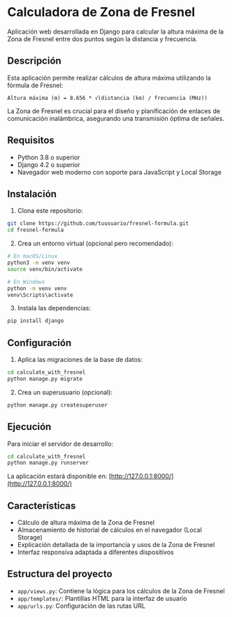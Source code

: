 # Calculadora de Zona de Fresnel

Aplicación web desarrollada en Django para calcular la altura máxima de la Zona de Fresnel entre dos puntos según la distancia y frecuencia.

## Descripción

Esta aplicación permite realizar cálculos de altura máxima utilizando la fórmula de Fresnel: 
```
Altura máxima (m) = 8.656 * √(distancia (km) / frecuencia (MHz))
```

La Zona de Fresnel es crucial para el diseño y planificación de enlaces de comunicación inalámbrica, asegurando una transmisión óptima de señales.

## Requisitos

- Python 3.8 o superior
- Django 4.2 o superior
- Navegador web moderno con soporte para JavaScript y Local Storage

## Instalación

1. Clona este repositorio:
```bash
git clone https://github.com/tuusuario/fresnel-formula.git
cd fresnel-formula
```

2. Crea un entorno virtual (opcional pero recomendado):
```bash
# En macOS/Linux
python3 -m venv venv
source venv/bin/activate

# En Windows
python -m venv venv
venv\Scripts\activate
```

3. Instala las dependencias:
```bash
pip install django
```

## Configuración

1. Aplica las migraciones de la base de datos:
```bash
cd calculate_with_fresnel
python manage.py migrate
```

2. Crea un superusuario (opcional):
```bash
python manage.py createsuperuser
```

## Ejecución

Para iniciar el servidor de desarrollo:

```bash
cd calculate_with_fresnel
python manage.py runserver
```

La aplicación estará disponible en: [http://127.0.0.1:8000/](http://127.0.0.1:8000/)

## Características

- Cálculo de altura máxima de la Zona de Fresnel
- Almacenamiento de historial de cálculos en el navegador (Local Storage)
- Explicación detallada de la importancia y usos de la Zona de Fresnel
- Interfaz responsiva adaptada a diferentes dispositivos

## Estructura del proyecto

- `app/views.py`: Contiene la lógica para los cálculos de la Zona de Fresnel
- `app/templates/`: Plantillas HTML para la interfaz de usuario
- `app/urls.py`: Configuración de las rutas URL
